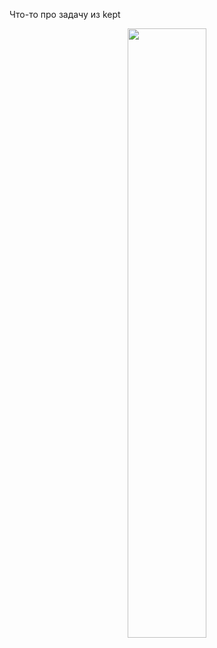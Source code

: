Что-то про задачу из kept

<p align="center">
  <img src="https://i.imgur.com/Bsstli6.png" width="50%"/>
</p>
